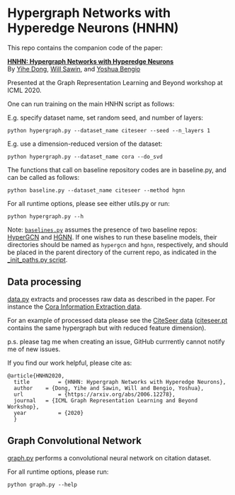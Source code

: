 
# Hypergraph Networks with Hyperedge Neurons (HNHN)

This repo contains the companion code of the paper:

[**HNHN: Hypergraph Networks with Hyperedge Neurons**](https://arxiv.org/abs/2006.12278)<br>
By [Yihe Dong](https://yihedong.me/), [Will Sawin](https://williamsawin.com/), and [Yoshua Bengio](https://yoshuabengio.org/)

Presented at the Graph Representation Learning and Beyond workshop at ICML 2020.

One can run training on the main HNHN script as follows:

E.g. specify dataset name, set random seed, and number of layers:

`python hypergraph.py --dataset_name citeseer --seed --n_layers 1`

E.g. use a dimension-reduced version of the dataset:

`python hypergraph.py --dataset_name cora --do_svd`

The functions that call on baseline repository codes are in baseline.py, and can be called as follows:

`python baseline.py --dataset_name citeseer --method hgnn`

For all runtime options, please see either utils.py or run:

`python hypergraph.py --h`

Note:
[`baselines.py`](baselines.py) assumes the presence of two baseline repos: [HyperGCN](https://github.com/malllabiisc/HyperGCN) and [HGNN](https://github.com/iMoonLab/HGNN). If one wishes to run these baseline models, their directories should be named as `hypergcn` and `hgnn`, respectively, and should be placed in the parent directory of the current repo, as indicated in the [_init_paths.py script](_init_paths.py).


## Data processing

[data.py](data.py) extracts and processes raw data as described in the paper. For instance the [Cora Information Extraction data](https://people.cs.umass.edu/mccallum/data.html).

For an example of processed data please see the [CiteSeer data](data/citeseer6cls3703.pt) ([citeseer.pt](data/citeseer.pt) contains the same hypergraph but with reduced feature dimension).

p.s. please tag me when creating an issue, GitHub currrently cannot notify me of new issues.

If you find our work helpful, please cite as:
```
@article{HNHN2020,
  title         = {HNHN: Hypergraph Networks with Hyperedge Neurons},
  author 	= {Dong, Yihe and Sawin, Will and Bengio, Yoshua},
  url       	= {https://arxiv.org/abs/2006.12278},
  journal 	= {ICML Graph Representation Learning and Beyond Workshop},
  year          = {2020}
  }
```


## Graph Convolutional Network 

[graph.py](graph.py) performs a convolutional neural network on citation dataset. 


For all runtime options, please run:

`python graph.py --help`